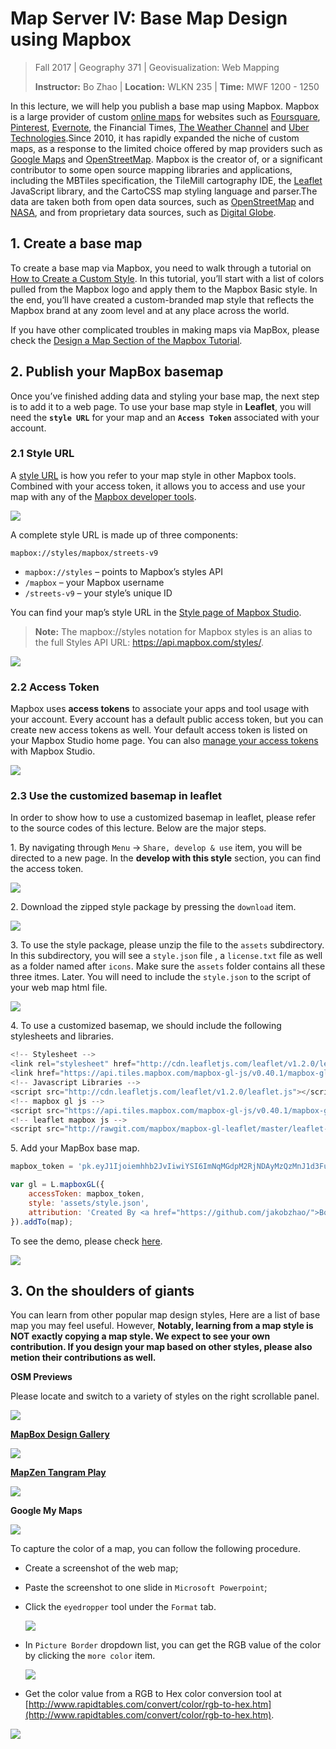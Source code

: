 # Map Server IV: Base Map Design using Mapbox

> Fall 2017 | Geography 371 | Geovisualization: Web Mapping
>
> **Instructor:** Bo Zhao | **Location:** WLKN 235 | **Time:** MWF 1200 - 1250


In this lecture, we will help you publish a base map using Mapbox. Mapbox is a large provider of custom [online maps](https://en.wikipedia.org/wiki/Online_maps) for websites such as [Foursquare](https://en.wikipedia.org/wiki/Foursquare), [Pinterest](https://en.wikipedia.org/wiki/Pinterest), [Evernote](https://en.wikipedia.org/wiki/Evernote), the Financial Times, [The Weather Channel](https://en.wikipedia.org/wiki/The_Weather_Channel) and [Uber Technologies](https://en.wikipedia.org/wiki/Uber_Technologies).Since 2010, it has rapidly expanded the niche of custom maps, as a response to the limited choice offered by map providers such as [Google Maps](https://en.wikipedia.org/wiki/Google_Maps) and [OpenStreetMap](https://en.wikipedia.org/wiki/OpenStreetMap). Mapbox is the creator of, or a significant contributor to some open source mapping libraries and applications, including the MBTiles specification, the TileMill cartography IDE, the [Leaflet](https://en.wikipedia.org/wiki/Leaflet_(software)) JavaScript library, and the CartoCSS map styling language and parser.The data are taken both from open data sources, such as [OpenStreetMap](https://en.wikipedia.org/wiki/OpenStreetMap) and [NASA](https://en.wikipedia.org/wiki/NASA), and from proprietary data sources, such as [Digital Globe](https://en.wikipedia.org/wiki/DigitalGlobe).

## 1. Create a base map

To create a base map via Mapbox, you need to walk through a tutorial on [How to Create a Custom Style](https://www.mapbox.com/help/create-a-custom-style/). In this tutorial, you’ll start with a list of colors pulled from the Mapbox logo and apply them to the Mapbox Basic style. In the end, you’ll have created a custom-branded map style that reflects the Mapbox brand at any zoom level and at any place across the world.

If you have other complicated troubles in making maps via MapBox, please check the [Design a Map Section of the Mapbox Tutorial](https://www.mapbox.com/help/#design-a-map).

## 2. Publish your MapBox basemap

Once you’ve finished adding data and styling your base map, the next step is to add it to a web page. To use your base map style in **Leaflet**, you will need the **`style URL`** for your map and an **`Access Token`** associated with your account.

### 2.1 Style URL


A [style URL](https://www.mapbox.com/help/define-style-url/) is how you refer to your map style in other Mapbox tools. Combined with your access token, it allows you to access and use your map with any of the [Mapbox developer tools](https://www.mapbox.com/developers).

![](img/style-url.gif)

A complete style URL is made up of three components:

```
mapbox://styles/mapbox/streets-v9
```

- `mapbox://styles` – points to Mapbox’s styles API
- `/mapbox` – your Mapbox username
- `/streets-v9` – your style’s unique ID

You can find your map’s style URL in the [Style page of Mapbox Studio](https://www.mapbox.com/studio/styles).

>**Note:** The mapbox://styles notation for Mapbox styles is an alias to the full Styles API URL: https://api.mapbox.com/styles/.

![](img/mapbox-style-share.png)

### 2.2 Access Token

Mapbox uses **access tokens** to associate your apps and tool usage with your account. Every account has a default public access token, but you can create new access tokens as well. Your default access token is listed on your Mapbox Studio home page. You can also [manage your access tokens](https://www.mapbox.com/studio/account/tokens/) with Mapbox Studio.

![](img/mapbox-token.png)


### 2.3 Use the customized basemap in leaflet

In order to show how to use a customized basemap in leaflet, please refer to the source codes of this lecture. Below are the major steps.

1\. By navigating through `Menu` -> `Share, develop & use` item, you will be directed to a new page. In the **develop with this style** section, you can find the access token.

![](img/mapbox-menu.png)

2\. Download the zipped style package by pressing the `download` item.

![](img/mapbox-download.png)

3\. To use the style package, please unzip the file to the `assets` subdirectory. In this subdirectory, you will see a `style.json` file , a `license.txt` file as well as a folder named after `icons`. Make sure the `assets` folder contains all these three itmes. Later. You will need to include the `style.json` to the script of your web map html file.

![](img/files.png)

4\. To use a customized basemap, we should include the following stylesheets and libraries.

```javascript
<!-- Stylesheet -->
<link rel="stylesheet" href="http://cdn.leafletjs.com/leaflet/v1.2.0/leaflet.css"/>
<link href="https://api.tiles.mapbox.com/mapbox-gl-js/v0.40.1/mapbox-gl.css" rel='stylesheet'/>
<!-- Javascript Libraries -->
<script src="http://cdn.leafletjs.com/leaflet/v1.2.0/leaflet.js"></script>
<!-- mapbox gl js -->
<script src="https://api.tiles.mapbox.com/mapbox-gl-js/v0.40.1/mapbox-gl.js"></script>
<!-- leaflet mapbox js -->
<script src="http://rawgit.com/mapbox/mapbox-gl-leaflet/master/leaflet-mapbox-gl.js"></script>
```

5\. Add your MapBox base map.

```javascript
mapbox_token = 'pk.eyJ1Ijoiemhhb2JvIiwiYSI6ImNqMGdpM2RjNDAyMzQzMnJ1d3FuZmF0NnQifQ.yoQP0NDS5F8ePKjaS3EJgQ';

var gl = L.mapboxGL({
    accessToken: mapbox_token,
    style: 'assets/style.json',
    attribution: 'Created By <a href="https://github.com/jakobzhao/">Bo Zhao</a>'
}).addTo(map);
```

To see the demo, please check [here](http://jakobzhao.github.io/geog371/lectures/lec13/).

![](img/customized-style-brown.png)

## 3. On the shoulders of giants

You can learn from other popular map design styles, Here are a list of base map you may feel useful. However, **Notably, learning from a map style is NOT exactly copying a map style. We expect to see your own contribution. If you design your map based on other styles, please also metion their contributions as well.**

**OSM Previews**

Please locate and switch to a variety of styles on the right scrollable panel.

![](img/osm_preview.png)

[**MapBox Design Gallery**](https://www.mapbox.com/gallery/)

![](img/mapbox.png)

**[MapZen Tangram Play](https://mapzen.com/tangram/play/)**

![](img/mapzen.png)

**Google My Maps**

![](img/google-my-maps.png)



To capture the color of a map, you can follow the following procedure. 

- Create a screenshot of the web map;

- Paste the screenshot to one slide in `Microsoft Powerpoint`;

- Click the `eyedropper` tool under the `Format` tab.

  ![](img/ppt.png)

- In `Picture Border` dropdown list, you can get the RGB value of the color by clicking the `more color` item.

  ![](img/color.png)

- Get the color value from a RGB to Hex color conversion tool at [http://www.rapidtables.com/convert/color/rgb-to-hex.htm](http://www.rapidtables.com/convert/color/rgb-to-hex.htm).

![](img/RGB_to_Hex_color_converter.png)

